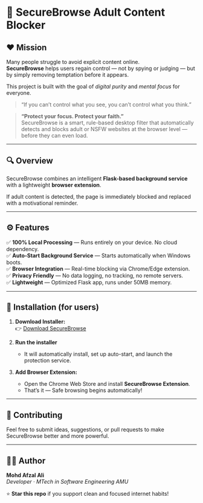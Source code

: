 # 🚫 SecureBrowse Adult Content Blocker
## ❤️ Mission

Many people struggle to avoid explicit content online.  
**SecureBrowse** helps users regain control — not by spying or judging — but by simply removing temptation before it appears.

This project is built with the goal of *digital purity* and *mental focus* for everyone.

> “If you can’t control what you see, you can’t control what you think.”

> **“Protect your focus. Protect your faith.”**  
> SecureBrowse is a smart, rule-based desktop filter that automatically detects and blocks adult or NSFW websites at the browser level — before they can even load.

---

## 🔍 Overview
SecureBrowse combines an intelligent **Flask-based background service** with a lightweight **browser extension**.  

If adult content is detected, the page is immediately blocked and replaced with a motivational reminder.

---

## ⚙️ Features

✅ **100% Local Processing** — Runs entirely on your device. No cloud dependency.    
✅ **Auto-Start Background Service** — Starts automatically when Windows boots.  
✅ **Browser Integration** — Real-time blocking via Chrome/Edge extension.  
✅ **Privacy Friendly** — No data logging, no tracking, no remote servers.  
✅ **Lightweight** — Optimized Flask app, runs under 50MB memory.

---

## 🚀 Installation (for users)

1. **Download Installer:**  
   👉 [Download SecureBrowse](https://github.com/<your-username>/SecureBrowse/releases/latest/download/SecureBrowse_Installer.exe)

2. **Run the installer**  
   - It will automatically install, set up auto-start, and launch the protection service.

3. **Add Browser Extension:**  
   - Open the Chrome Web Store and install **SecureBrowse Extension**.  
   - That’s it — Safe browsing begins automatically!


---

## 🤝 Contributing
Feel free to submit ideas, suggestions, or pull requests to make SecureBrowse better and more powerful.

---

## 🧑‍💻 Author
**Mohd Afzal Ali**  
*Developer · MTech in Software Engineering AMU*  


⭐ **Star this repo** if you support clean and focused internet habits!
